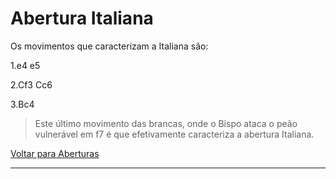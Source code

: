 # Abertura Italiana

Os movimentos que caracterizam a Italiana são:

1.e4 e5

2.Cf3 Cc6

3.Bc4



> Este último movimento das brancas, onde o Bispo ataca o peão vulnerável em f7 é que efetivamente caracteriza a abertura Italiana.



[Voltar para Aberturas](https://github.com/rafaelmeneghini/dio-projeto-desafio-git-github/blob/5844f14658322df2c3452f0793a3d9553eb39f4c/README.md)

------

